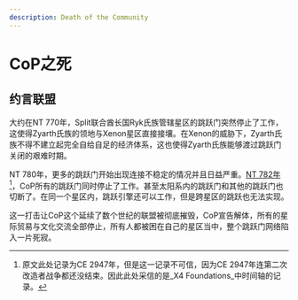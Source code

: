 ```yaml
---
description: Death of the Community
---
```


# CoP之死

## 约言联盟

大约在NT 770年，Split联合酋长国Ryk氏族管辖星区的跳跃门突然停止了工作，这使得Zyarth氏族的领地与Xenon星区直接接壤。在Xenon的威胁下，Zyarth氏族不得不建立起完全自给自足的经济体系，这也使得Zyarth氏族能够渡过跳跃门关闭的艰难时期。

NT 780年，更多的跳跃门开始出现连接不稳定的情况并且日益严重。[NT 782年](#user-content-fn-1)[^1]，CoP所有的跳跃门同时停止了工作。甚至太阳系内的跳跃门和其他的跳跃门也切断了。在同一个星区内，跳跃引擎还可以工作，但是跨星区的跳跃也无法实现。

这一打击让CoP这个延续了数个世纪的联盟被彻底摧毁，CoP宣告解体，所有的星际贸易与文化交流全部停止，所有人都被困在自己的星区当中，整个跳跃门网络陷入一片死寂。

[^1]: 原文此处记录为CE 2947年，但是这一记录不可信，因为CE 2947年连第二次改造者战争都还没结束。因此此处采信的是_X4 Foundations_中时间轴的记录。
